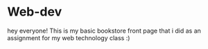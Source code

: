 # Web-dev
hey everyone!
This is my basic bookstore front page that i did as an assignment for my web technology class :)
